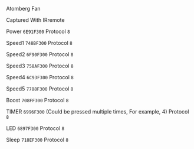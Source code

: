 Atomberg Fan

Captured With IRremote

Power `6E91F300`
Protocol `8`

Speed1 `748BF300`
Protocol `8`

Speed2 `6F90F300`
Protocol `8`

Speed3 `758AF300`
Protocol `8`

Speed4 `6C93F300`
Protocol `8`

Speed5 `7788F300`
Protocol `8`

Boost `708FF300`
Protocol `8`

TIMER `6996F300` (Could be pressed multiple times, For example, 4)
Protocol `8` 

LED `6897F300`
Protocol `8` 

Sleep `718EF300`
Protocol `8` 
